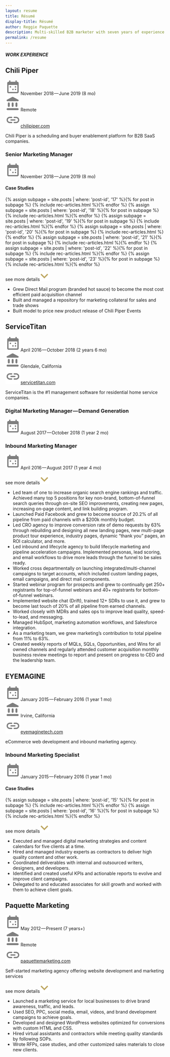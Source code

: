 ```yaml
---
layout: resume
title: Résumé
display-title: Résumé
author: Reggie Paquette
description: Multi-skilled B2B marketer with seven years of experience. Formerly at Chili Piper, ServiceTitan.
permalink: /resume
---
```


##### WORK EXPERIENCE

<div class="job-title" id="chilipiper">
<h2>Chili Piper</h2>
</div>

<div class="job-info">
<div class="job-time"><img class="no-dark-filter svg-tiny" src="/assets/images/svg/cal-grey.svg" />November 2018 — June 2019 (8 mo)</div>
<div class="job-loc"><img class="no-dark-filter svg-tiny" src="/assets/images/svg/location-grey.svg" />Remote</div>
<div class="job-url"><img class="no-dark-filter svg-tiny" src="/assets/images/svg/link-grey.svg" /><a href="https://www.chilipiper.com/" target="_blank">chilipiper.com</a></div>
</div>

Chili Piper is a scheduling and buyer enablement platform for B2B SaaS companies.

### Senior Marketing Manager

<div class="position-info">
<p><img class="no-dark-filter svg-small" src="/assets/images/svg/cal-grey.svg" />November 2018 — June 2019 (8 mo)</p>
</div>

#### Case Studies

{% assign subpage = site.posts | where: 'post-id', '17' %}{% for post in subpage %} {% include rec-articles.html %}{% endfor %}
{% assign subpage = site.posts | where: 'post-id', '18' %}{% for post in subpage %} {% include rec-articles.html %}{% endfor %}
{% assign subpage = site.posts | where: 'post-id', '19' %}{% for post in subpage %} {% include rec-articles.html %}{% endfor %}
{% assign subpage = site.posts | where: 'post-id', '20' %}{% for post in subpage %} {% include rec-articles.html %}{% endfor %}
{% assign subpage = site.posts | where: 'post-id', '21' %}{% for post in subpage %} {% include rec-articles.html %}{% endfor %}
{% assign subpage = site.posts | where: 'post-id', '22' %}{% for post in subpage %} {% include rec-articles.html %}{% endfor %}
{% assign subpage = site.posts | where: 'post-id', '23' %}{% for post in subpage %} {% include rec-articles.html %}{% endfor %}    

<div class="accordion-wrapper">
<div class="accordion-item close">
<p class="accordion-item-heading">see more details<img class="no-dark-filter svg-reg" src="/assets/images/svg/expand-brand.svg" /></p>
<div class="accordion-item-content">
<ul>
<li>Grew Direct Mail program (branded hot sauce) to become the most cost efficient paid acquisition channel</li>
<li>Built and managed a repository for marketing collateral for sales and trade shows</li>
<li>Built model to price new product release of Chili Piper Events</li>
</ul>
</div>
</div>
</div>


<div class="job-title" id="servicetitan">
<h2>ServiceTitan</h2>
</div>

<div class="job-info">
<div class="job-time"><img class="no-dark-filter svg-tiny" src="/assets/images/svg/cal-grey.svg" />April 2016 — October 2018 (2 years 6 mo)</div>
<div class="job-loc"><img class="no-dark-filter svg-tiny" src="/assets/images/svg/location-grey.svg" />Glendale, California</div>
<div class="job-url"><img class="no-dark-filter svg-tiny" src="/assets/images/svg/link-grey.svg" /><a href="https://www.servicetitan.com/" target="_blank">servicetitan.com</a></div>
</div>

ServiceTitan is the #1 management software for residential home service companies.

### Digital Marketing Manager — Demand Generation

<div class="position-info">
<p><img class="no-dark-filter svg-small" src="/assets/images/svg/cal-grey.svg" />August 2017 — October 2018 (1 year 2 mo)</p>
</div>

### Inbound Marketing Manager

<div class="position-info">
<p><img class="no-dark-filter svg-small" src="/assets/images/svg/cal-grey.svg" />April 2016 — August 2017 (1 year 4 mo)</p>
</div>

<div class="accordion-wrapper">
<div class="accordion-item close">
<p class="accordion-item-heading">see more details<img class="no-dark-filter svg-reg" src="/assets/images/svg/expand-brand.svg" /></p>
<div class="accordion-item-content">
<ul>
<li>Led team of one to increase organic search engine rankings and traffic. Achieved many top 5 positions for key non-brand, bottom-of-funnel search queries through on-site SEO improvements, creating new pages, increasing on-page content, and link building program.</li>
<li>Launched Paid Facebook and grew to become source of 20.2% of all pipeline from paid channels with a $200k monthly budget.</li>
<li>Led CRO agency to improve conversion rate of demo requests by 63% through rebuilding and designing all new landing pages, new multi-page product tour experience, industry pages, dynamic “thank you” pages, an ROI calculator, and more.</li>
<li>Led inbound and lifecycle agency to build lifecycle marketing and pipeline acceleration campaigns. Implemented personas, lead scoring, and email workflows to drive more leads through the funnel to be sales ready.</li>
<li>Worked cross departmentally on launching integrated/multi-channel campaigns to target accounts, which included custom landing pages, email campaigns, and direct mail components.</li>
<li>Started webinar program for prospects and grew to continually get 250+ registrants for top-of-funnel webinars and 40+ registrants for bottom-of-funnel webinars.</li>
<li>Implemented website chat (Drift), trained 12+ SDRs to use it, and grew to become last touch of 20% of all pipeline from earned channels.</li>
<li>Worked closely with MDRs and sales ops to improve lead quality, speed-to-lead, and messaging.</li>
<li>Managed HubSpot, marketing automation workflows, and Salesforce integration.</li>
<li>As a marketing team, we grew marketing’s contribution to total pipeline from 11% to 63%.</li>
<li>Created weekly reports of MQLs, SQLs, Opportunities, and Wins for all owned channels and regularly attended customer acquisition monthly business review meetings to report and present on progress to CEO and the leadership team.</li>
</ul>
</div>
</div>
</div>

<div class="job-title" id="eyemagine">
<h2>EYEMAGINE</h2>
</div>

<div class="job-info">
<div class="job-time"><img class="no-dark-filter svg-tiny" src="/assets/images/svg/cal-grey.svg" />January 2015 — February 2016 (1 year 1 mo)</div>
<div class="job-loc"><img class="no-dark-filter svg-tiny" src="/assets/images/svg/location-grey.svg" />Irvine, California</div>
<div class="job-url"><img class="no-dark-filter svg-tiny" src="/assets/images/svg/link-grey.svg" /><a href="https://www.eyemaginetech.com/" target="_blank">eyemaginetech.com</a></div>
</div>

eCommerce web development and inbound marketing agency.

### Inbound Marketing Specialist

<div class="position-info">
<p><img class="no-dark-filter svg-small" src="/assets/images/svg/cal-grey.svg" />January 2015 — February 2016 (1 year 1 mo)</p>
</div>

#### Case Studies

{% assign subpage = site.posts | where: 'post-id', '15' %}{% for post in subpage %} {% include rec-articles.html %}{% endfor %}
{% assign subpage = site.posts | where: 'post-id', '16' %}{% for post in subpage %} {% include rec-articles.html %}{% endfor %}

<div class="accordion-wrapper">
<div class="accordion-item close">
<p class="accordion-item-heading">see more details<img class="no-dark-filter svg-reg" src="/assets/images/svg/expand-brand.svg" /></p>
<div class="accordion-item-content">
<ul>
<li>Executed and managed digital marketing strategies and content calendars for five clients at a time.</li>
<li>Hired and managed industry experts as contractors to deliver high quality content and other work.</li>
<li>Coordinated deliverables with internal and outsourced writers, designers, and developers.</li>
<li>Identified and created useful KPIs and actionable reports to evolve and improve client campaigns.</li>
<li>Delegated to and educated associates for skill growth and worked with them to achieve client goals.</li>
</ul>
</div>
</div>
</div>

<div class="job-title" id="paquettemarketing">
<h2>Paquette Marketing</h2>
</div>

<div class="job-info">
<div class="job-time"><img class="no-dark-filter svg-tiny" src="/assets/images/svg/cal-grey.svg" />May 2012 — Present (7 years+)</div>
<div class="job-loc"><img class="no-dark-filter svg-tiny" src="/assets/images/svg/location-grey.svg" />Remote</div>
<div class="job-url"><img class="no-dark-filter svg-tiny" src="/assets/images/svg/link-grey.svg" /><a href="http://paquettemarketing.com" target="_blank">paquettemarketing.com</a></div>
</div>

Self-started marketing agency offering website development and marketing services

<div class="accordion-wrapper">
<div class="accordion-item close">
<p class="accordion-item-heading">see more details<img class="no-dark-filter svg-reg" src="/assets/images/svg/expand-brand.svg" /></p>
<div class="accordion-item-content">
<ul>
<li>Launched a marketing service for local businesses to drive brand awareness, traffic, and leads.</li>
<li>Used SEO, PPC, social media, email, videos, and brand development campaigns to achieve goals.</li>
<li>Developed and designed WordPress websites optimized for conversions with custom HTML and CSS.</li>
<li>Hired virtual assistants and contractors while meeting quality standards by following SOPs.</li>
<li>Wrote RFPs, case studies, and other customized sales materials to close new clients.</li>
</ul>
</div>
</div>
</div>